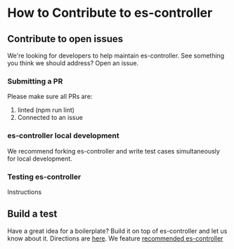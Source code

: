# How to Contribute to es-controller

## Contribute to open issues

We're looking for developers to help maintain es-controller.
See something you think we should address? Open an issue.

### Submitting a PR
Please make sure all PRs are:

1. linted (npm run lint)
2. Connected to an issue

### es-controller local development
We recommend forking es-controller and write test cases simultaneously for local development.

### Testing es-controller
Instructions

## Build a test

Have a great idea for a boilerplate? Build it on top of es-controller and let us know about it. Directions are [here](/docs/README.md).
We feature [recommended es-controller](/docs/README.md)
